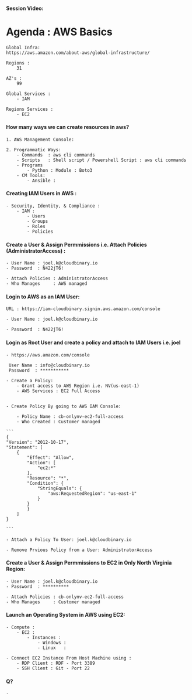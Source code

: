 #### Session Video:
    
# Agenda : AWS Basics
    
    Global Infra:
    https://aws.amazon.com/about-aws/global-infrastructure/

    Regions :
        31 

    AZ's :
        99

    Global Services :
        - IAM
    
    Regions Services :
        - EC2

#### How many ways we can create resources in aws?
    
    1. AWS Management Console:

    2. Programmatic Ways:
        - Commands  : aws cli commands
        - Scripts   : Shell script / Powershell Script : aws cli commands
        - Programs 
            - Python : Module : Boto3 
        - CM Tools:
            - Ansible : 

#### Creating IAM Users in AWS :
    - Security, Identity, & Compliance :
        - IAM :
            - Users 
            - Groups
            - Roles
            - Policies 


#### Create a User & Assign Permmissions i.e. Attach Policies (AdministratorAccess)	:

    - User Name : joel.k@cloudbinary.io
    - Password  : N422jT6!

    - Attach Policies : AdministratorAccess	
    - Who Manages     : AWS managed

#### Login to AWS as an IAM User:

    URL : https://iam-cloudbinary.signin.aws.amazon.com/console

    - User Name : joel.k@cloudbinary.io
    
    - Password  : N422jT6!

#### Login as Root User and create a policy and attach to IAM Users i.e. joel

    - https://aws.amazon.com/console

     User Name : info@cloudbinary.io
     Password  : ***********

    - Create a Policy: 
        - Grant access to AWS Region i.e. NV(us-east-1) 
        - AWS Services : EC2 Full Access


    - Create Policy By going to AWS IAM Console:

        - Policy Name : cb-onlynv-ec2-full-access	
        - Who Created : Customer managed

    ```
    {
    "Version": "2012-10-17",
    "Statement": [
        {
            "Effect": "Allow",
            "Action": [
                "ec2:*"
            ],
            "Resource": "*",
            "Condition": {
                "StringEquals": {
                    "aws:RequestedRegion": "us-east-1"
                }
            }
            }
        ]
    }

    ```

    - Attach a Policy To User: joel.k@cloudbinary.io

    - Remove Prvious Policy from a User: AdministratorAccess	


#### Create a User & Assign Permmissions to EC2 in Only North Virginia Region:

    - User Name : joel.k@cloudbinary.io
    - Password  : **********

    - Attach Policies : cb-onlynv-ec2-full-access
    - Who Manages     : Customer managed

#### Launch an Operating System in AWS using EC2:

    - Compute :
        - EC2 :
            - Instances :
                - Windows :
                - Linux   :

    - Connect EC2 Instance From Host Machine using :
        - RDP Client : RDF - Port 3389
        - SSH Client : Git - Port 22


#### Q?
    - 

